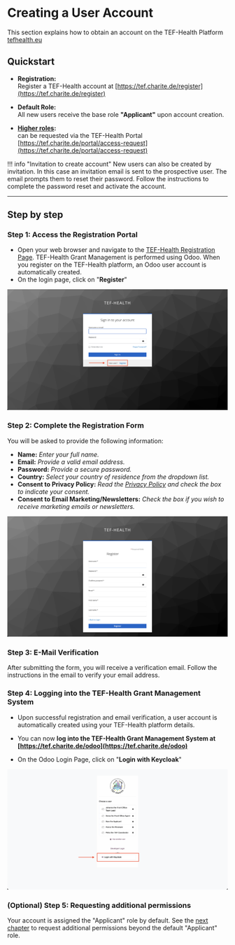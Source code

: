 # Creating a User Account

This section explains how to obtain an account on the TEF-Health Platform [tefhealth.eu](https://tefhealth.eu)

## Quickstart

- **Registration:**  
  Register a TEF-Health account at [https://tef.charite.de/register](https://tef.charite.de/register)

- **Default Role:**  
  All new users receive the base role **"Applicant"** upon account creation. 

- **[Higher roles](permissions.md):**  
  can be requested via the TEF-Health Portal [https://tef.charite.de/portal/access-request](https://tef.charite.de/portal/access-request)
  
!!! info "Invitation to create account"
    New users can also be created by invitation. In this case an invitation email is sent to the prospective user. The email prompts them to reset their password. Follow the instructions to complete the password reset and activate the account.

---

## Step by step

### Step 1: Access the Registration Portal
- Open your web browser and navigate to the [TEF-Health Registration Page](https://tef.charite.de/register). TEF-Health Grant Management is performed using Odoo. When you register on the TEF-Health platform, an Odoo user account is automatically created.
- On the login page, click on "**Register**"

![Registration Keycloak](img/registration-keycloak.png)

### Step 2: Complete the Registration Form
You will be asked to provide the following information:  
   
- **Name:** *Enter your full name.*  
- **Email:** *Provide a valid email address.*  
- **Password:** *Provide a secure password.*   
- **Country:** *Select your country of residence from the dropdown list.*  
- **Consent to Privacy Policy:** *Read the [Privacy Policy](https://tefhealth.eu/privacy-policy) and check the box to indicate your consent.*  
- **Consent to Email Marketing/Newsletters:** *Check the box if you wish to receive marketing emails or newsletters.*  

![Registration Keycloak 2](img/registration-keycloak-2.png)

### Step 3: E-Mail Verification
After submitting the form, you will receive a verification email. Follow the instructions in the email to verify your email address. 

### Step 4: Logging into the TEF-Health Grant Management System
- Upon successful registration and email verification, a user account is automatically created using your TEF-Health platform details.   
   
- You can now **log into the TEF-Health Grant Management System at [https://tef.charite.de/odoo](https://tef.charite.de/odoo)**

- On the Odoo Login Page, click on "**Login with Keycloak**"

![Registration Keycloak 3](img/registration-keycloak-3.png)
  

### (Optional) Step 5: Requesting additional permissions
Your account is assigned the "Applicant" role by default. See the [next chapter](permissions.md) to request additional permissions beyond the default "Applicant" role.



